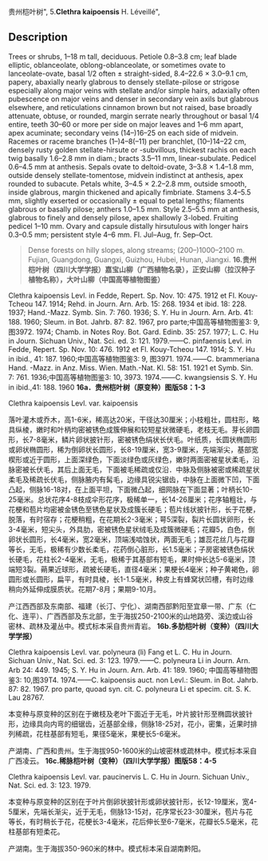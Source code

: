 贵州桤叶树",
5.**Clethra kaipoensis** H. Léveillé",

## Description
Trees or shrubs, 1–18 m tall, deciduous. Petiole 0.8–3.8 cm; leaf blade elliptic, oblanceolate, oblong-oblanceolate, or sometimes ovate to lanceolate-ovate, basal 1/2 often ± straight-sided, 8.4–22.6 × 3.0–9.1 cm, papery, abaxially nearly glabrous to densely stellate-pilose or strigose especially along major veins with stellate and/or simple hairs, adaxially often pubescence on major veins and denser in secondary vein axils but glabrous elsewhere, and reticulations cinnamon brown but not raised, base broadly attenuate, obtuse, or rounded, margin serrate nearly throughout or basal 1/4 entire, teeth 30–60 or more per side on major leaves and 1–6 mm apart, apex acuminate; secondary veins (14–)16–25 on each side of midvein. Racemes or raceme branches (1–)4–8(–11) per branchlet, (10–)14–22 cm, densely rusty golden stellate-hirsute or -subvillous, thickest rachis on each twig basally 1.6–2.8 mm in diam.; bracts 3.5–11 mm, linear-subulate. Pedicel 0.6–4.5 mm at anthesis. Sepals ovate to deltoid-ovate, 3–3.8 × 1.4–1.8 mm, outside densely stellate-tomentose, midvein indistinct at anthesis, apex rounded to subacute. Petals white, 3–4.5 × 2.2–2.8 mm, outside smooth, inside glabrous, margin thickened and apically fimbriate. Stamens 3.4–5.5 mm, slightly exserted or occasionally ± equal to petal lengths; filaments glabrous or basally pilose; anthers 1.0–1.5 mm. Style 2.5–5.5 mm at anthesis, glabrous to finely and densely pilose, apex shallowly 3-lobed. Fruiting pedicel 1–10 mm. Ovary and capsule distally hirsutulous with longer hairs 0.3–0.5 mm; persistent style 4–6 mm. Fl. Jul–Aug, fr. Sep–Oct.

> Dense forests on hilly slopes, along streams; (200–)1000–2100 m. Fujian, Guangdong, Guangxi, Guizhou, Hubei, Hunan, Jiangxi.
**16.贵州桤叶树（四川大学学报）嘉宝山柳（广西植物名录），正安山柳（拉汉种子植物名称），大叶山柳（中国高等植物图鉴）**

Clethra kaipoensis Levl. in Fedde, Repert. Sp. Nov. 10: 475. 1912 et Fl. Kouy-Tcheou 147. 1914; Rehd. in Journ. Arn. Arb. 15: 268. 1934 et ibid. 18: 228. 1937; Hand.-Mazz. Symb. Sin. 7: 760. 1936; S. Y. Hu in Journ. Arn. Arb. 41: 188. 1960; Sleum. in Bot. Jahrb. 87: 82. 1967, pro parte;中国高等植物图鉴3: 9, 图3972. 1974; Chamb. in Notes Roy. Bot. Gard. Edinb. 35: 257. 1977; L. C. Hu in Journ. Sichuan Univ., Nat. Sci. ed. 3: 121. 1979.——C. pinfaensis Levl. in Fedde, Repert. Sp. Nov. 10: 476. 1912 et Fl. Kouy-Tcheou 147. 1914; S. Y. Hu in ibid., 41: 187. 1960;中国高等植物图鉴3: 9, 图3971. 1974.——C. brammeriana Hand. -Mazz. in Anz. Miss. Wien. Math.-Nat. Kl. 58: 151. 1921 et Symb. Sin. 7: 761. 1936;中国高等植物图鉴3: 10, 3973. 1974.——C. kwangsiensis S. Y. Hu in ibid.,41: 188. 1960
**16a．贵州桤叶树（原变种）图版58：1-3**

Clethra kaipoensis Levl. var. kaipoensis

落叶灌木或乔木，高1-6米，稀高达20米，干径达30厘米；小枝粗壮，圆柱形，略具纵棱，嫩时和叶柄均密被锈色成簇伸展和较短星状微硬毛，老枝无毛。芽长卵圆形，长7-8毫米，鳞片卵状披针形，密被锈色绢状长伏毛。叶纸质，长圆状椭圆形或卵状椭圆形，稀为倒卵状长圆形，长8-19厘米，宽3-9厘米，先端渐尖，基部宽楔形或近于圆形，上面深绿色，下面淡绿色或灰绿色，嫩时两面密被星状柔毛，沿脉密被长伏毛，其后上面无毛，下面被毛稀疏或仅沿．中脉及侧脉被密或稀疏星状柔毛及稀疏长伏毛，侧脉腋内有髯毛，边缘具锐尖锯齿，中脉在上面微下凹，下面凸起，侧脉16-18对，在上面平坦，下面微凸起，细网脉在下面显著；叶柄长10-25毫米。总状花序4-8枝成伞形花序，极稀单一，长14-26厘米；花序轴粗壮，与花梗和苞片均密被金锈色至锈色星状及成簇长硬毛；苞片线状披针形，长于花梗，脱落，有时宿存；花梗稍粗，在花期长2-3毫米；萼5深裂，裂片长圆状卵形，长3-4毫米，短尖头，外具肋，密被锈色星状绒毛及成簇微硬毛；花瓣5，白色，倒卵状长圆形，长4毫米，宽2毫米，顶端浅啮蚀状，两面无毛；雄蕊花丝几与花瓣等长，无毛，极稀有少数长柔毛，花药倒心脏形，长1.5毫米；子房密被锈色绢状长硬毛，花柱长2-4毫米，无毛，极稀于其基部有短毛，果时伸长达5-6毫米，顶端短3裂。蒴果近球形，疏被长硬毛，直径4毫米；果梗长4毫米；种子黄褐色，卵圆形或长圆形，扁平，有时具棱，长1-1.5毫米，种皮上有蜂窝状凹槽，有时边缘稍向外延伸成膜质状。花期7-8月；果期9-10月。

产江西西部及东南部、福建（长汀、宁化）、湖南西部黔阳至宜章一带、广东（仁化、连平）、广西西部及东北部，生于海拔250-2100米的山地路旁、溪边或山谷密林、疏林及灌丛中。模式标本采自贵州青岩。
**16b.多肋桤叶树（变种）（四川大学学报）**

Clethra kaipoensis Levl. var. polyneura (li) Fang et L. C. Hu in Journ. Sichuan Univ., Nat. Sci. ed. 3: 123. 1979.——C. polyneura Li in Journ. Arn. Arb 24: 449. 1945; S. Y. Hu in Journ. Arn. Arb. 41: 189. 1960; 中国高等植物图鉴3: 10,图39T4. 1974.——C. kaipoensis auct. non Levl.: Sleum. in Bot. Jahrb. 87: 82. 1967. pro parte, quoad syn. cit. C. polyneura Li et specim. cit. S. K. Lau 28767.

本变种与原变种的区别在于嫩枝及老叶下面近于无毛，叶片披针形至椭圆状披针形，边缘具向内弯的细锯齿，近基部全缘，侧脉18-25对，花小，密集，近果时排列稀疏，花柱基部有短毛，果径5毫米，果梗长5-6毫米。

产湖南、广西和贵州。生于海拔950-1600米的山坡密林或疏林中。模式标本采自广西凌云。
**16c.稀脉桤叶树（变种）（四川大学学报）图版58：4-5**

Clethra kaipoensis Levl. var. paucinervis L. C. Hu in Journ. Sichuan Univ., Nat. Sci. ed. 3: 123. 1979.

本变种与原变种的区别在于叶片倒卵状披针形或卵状披针形，长12-19厘米，宽4-5厘米，先端长渐尖，近于无毛，侧脉13-15对，花序常长23-30厘米，苞片与花等长，有时稍长于花，花梗长3-4毫米，花后伸长至6-7毫米，花瓣长5.5毫米，花柱基部有短柔花。

产湖南。生于海拔350-960米的林中。模式标本采自湖南黔阳。
